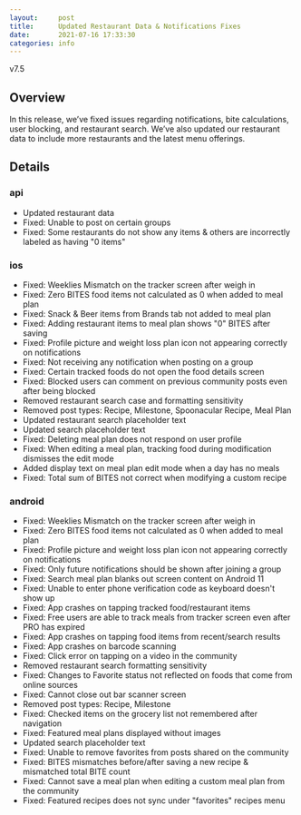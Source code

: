 ```yaml
---
layout:     post
title:      Updated Restaurant Data & Notifications Fixes
date:       2021-07-16 17:33:30
categories: info
---
```


v7.5

## Overview

In this release, we’ve fixed issues regarding notifications, bite calculations, user blocking, and restaurant search. We’ve also updated our restaurant data to include more restaurants and the latest menu offerings.

## Details

### api
* Updated restaurant data
* Fixed: Unable to post on certain groups
* Fixed: Some restaurants do not show any items & others are incorrectly labeled as having "0 items"


### ios
* Fixed: Weeklies Mismatch on the tracker screen after weigh in
* Fixed: Zero BITES food items not calculated as 0 when added to meal plan
* Fixed: Snack & Beer items from Brands tab not added to meal plan
* Fixed: Adding restaurant items to meal plan shows "0" BITES after saving
* Fixed: Profile picture and weight loss plan icon not appearing correctly on notifications
* Fixed: Not receiving any notification when posting on a group
* Fixed: Certain tracked foods do not open the food details screen
* Fixed: Blocked users can comment on previous community posts even after being blocked
* Removed restaurant search case and formatting sensitivity
* Removed post types: Recipe, Milestone, Spoonacular Recipe, Meal Plan 
* Updated restaurant search placeholder text
* Updated search placeholder text
* Fixed: Deleting meal plan does not respond on user profile
* Fixed: When editing a meal plan, tracking food during modification dismisses the edit mode
* Added display text on meal plan edit mode when a day has no meals
* Fixed: Total sum of BITES not correct when modifying a custom recipe


### android
* Fixed: Weeklies Mismatch on the tracker screen after weigh in
* Fixed: Zero BITES food items not calculated as 0 when added to meal plan
* Fixed: Profile picture and weight loss plan icon not appearing correctly on notifications
* Fixed: Only future notifications should be shown after joining a group
* Fixed: Search meal plan blanks out screen content on Android 11
* Fixed: Unable to enter phone verification code as keyboard doesn't show up
* Fixed: App crashes on tapping tracked food/restaurant items
* Fixed: Free users are able to track meals from tracker screen even after PRO has expired
* Fixed: App crashes on tapping food items from recent/search results
* Fixed: App crashes on barcode scanning
* Fixed: Click error on tapping on a video in the community 
* Removed restaurant search formatting sensitivity
* Fixed: Changes to Favorite status not reflected on foods that come from online sources
* Fixed: Cannot close out bar scanner screen
* Removed post types: Recipe, Milestone
* Fixed: Checked items on the grocery list not remembered after navigation
* Fixed: Featured meal plans displayed without images
* Updated search placeholder text 
* Fixed: Unable to remove favorites from posts shared on the community
* Fixed: BITES mismatches before/after saving a new recipe & mismatched total BITE count
* Fixed: Cannot save a meal plan when editing a custom meal plan from the community
* Fixed: Featured recipes does not sync under "favorites" recipes menu

